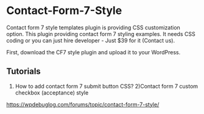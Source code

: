 # Contact-Form-7-Style

Contact form 7 style templates plugin is providing CSS customization option. This plugin providing contact form 7 styling examples. It needs CSS coding or you can just hire developer - Just $39 for it (Contact us).

First, download the CF7 style plugin and upload it to your WordPress.

## Tutorials 
1) How to add contact form 7 submit button CSS?
2)Contact form 7 custom checkbox (acceptance) style 

https://wpdebuglog.com/forums/topic/contact-form-7-style/


